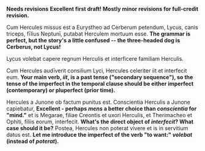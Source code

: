 **Needs revisions**
**Excellent first draft! Mostly minor revisions for full-credit revision.**

Cum Hercules missus est a Eurystheo ad Cerberum petendum, Lycus, canis triceps, fīlius Neptunī, putabat Herculem mortuum esse.  **The grammar is perfect, but the story's a little confused -- the three-headed dog is Cerberus, not Lycus!**


Lycus volebat capere regnum Herculis et interficere familiam Herculis.

Cum Hercules audīverit consilium Lyci, Hercules celeriter iit et interfecit eum. **Your main verb, *iit*, is a past tense ("secondary sequence"), so the tense of the imperfect in the temporal clause should be either imperfect (contemporary) or pluperfect (prior time).**

Hercules a Junone ob factum punitus est.
Conscientia Herculis a Junone capiebatur,  **Excellent - perhaps *mens* a better choice than *conscientia* for "mind."**
et is Megarae, filiae Creontis et uxori Herculis, et Therimacheo et Ophiti, filiis eorum,  interfecit. **What's the direct object of *interfecit*? What case should it be?**
Postea, Hercules non poterat vivere et is in servitium datus est.  **Let me introduce the imperfect of the verb "to want:" *volebat* (instead of *poterat*).**
